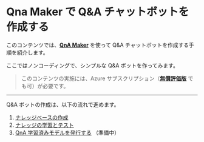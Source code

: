 # Qna Maker で Q&A チャットボットを作成する

このコンテンツでは、[**QnA Maker**](https://www.qnamaker.ai/) を使って Q&A チャットボットを作成する手順を紹介します。

ここではノンコーディングで、シンプルな Q&A ボットを作ってみます。

> このコンテンツの実施には、Azure サブスクリプション（[**無償評価版**](https://azure.microsoft.com/ja-jp/free/) でも可）が必要です。

---

Q&A ボットの作成は、以下の流れで進めます。

1. [ナレッジベースの作成](./01_createknowledgebase.md)
2. [ナレッジの学習とテスト](./02_train_and_test_qna.md)
3. [QnA 学習済みモデルを発行する](./03_publishqnamodel.md) （準備中）
